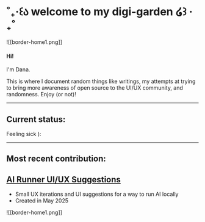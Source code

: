 # ˚₊‧꒰ა welcome to my digi-garden ໒꒱ ‧₊˚

![[border-home1.png]]

#### Hi!
I'm Dana.

This is where I document random things like writings, my attempts at trying to bring more awareness of open source to the UI/UX community, and randomness. Enjoy (or not)!

---
## Current status:
Feeling sick ):

---
## Most recent contribution:
## [AI Runner UI/UX Suggestions](https://github.com/orgs/Capsize-Games/discussions/1677)
- Small UX iterations and UI suggestions for a way to run AI locally
- Created in May 2025

![[border-home1.png]]
